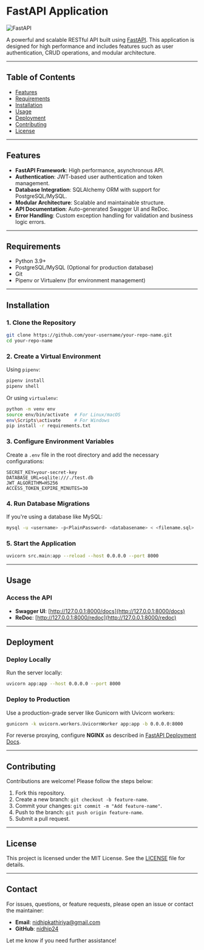 
# FastAPI Application

![FastAPI](https://img.shields.io/badge/FastAPI-Framework-green?style=flat&logo=fastapi)

A powerful and scalable RESTful API built using [FastAPI](https://fastapi.tiangolo.com/). This application is designed for high performance and includes features such as user authentication, CRUD operations, and modular architecture.

---

## Table of Contents

- [Features](#features)
- [Requirements](#requirements)
- [Installation](#installation)
- [Usage](#usage)
- [Deployment](#deployment)
- [Contributing](#contributing)
- [License](#license)

---

## Features

- **FastAPI Framework**: High performance, asynchronous API.
- **Authentication**: JWT-based user authentication and token management.
- **Database Integration**: SQLAlchemy ORM with support for PostgreSQL/MySQL.
- **Modular Architecture**: Scalable and maintainable structure.
- **API Documentation**: Auto-generated Swagger UI and ReDoc.
- **Error Handling**: Custom exception handling for validation and business logic errors.

---

## Requirements

- Python 3.9+
- PostgreSQL/MySQL (Optional for production database)
- Git
- Pipenv or Virtualenv (for environment management)

---

## Installation

### 1. Clone the Repository
```bash
git clone https://github.com/your-username/your-repo-name.git
cd your-repo-name
```

### 2. Create a Virtual Environment
Using `pipenv`:
```bash
pipenv install
pipenv shell
```
Or using `virtualenv`:
```bash
python -m venv env
source env/bin/activate  # For Linux/macOS
env\Scripts\activate     # For Windows
pip install -r requirements.txt
```

### 3. Configure Environment Variables
Create a `.env` file in the root directory and add the necessary configurations:
```env
SECRET_KEY=your-secret-key
DATABASE_URL=sqlite:///./test.db
JWT_ALGORITHM=HS256
ACCESS_TOKEN_EXPIRE_MINUTES=30
```

### 4. Run Database Migrations
If you're using a database like MySQL:
```bash
mysql -u <username> -p<PlainPassword> <databasename> < <filename.sql>
```

### 5. Start the Application
```bash
uvicorn src.main:app --reload --host 0.0.0.0 --port 8000
```

---

## Usage

### Access the API
- **Swagger UI**: [http://127.0.0.1:8000/docs](http://127.0.0.1:8000/docs)
- **ReDoc**: [http://127.0.0.1:8000/redoc](http://127.0.0.1:8000/redoc)

---

## Deployment

### Deploy Locally
Run the server locally:
```bash
uvicorn app:app --host 0.0.0.0 --port 8000
```

### Deploy to Production
Use a production-grade server like Gunicorn with Uvicorn workers:
```bash
gunicorn -k uvicorn.workers.UvicornWorker app:app -b 0.0.0.0:8000
```

For reverse proxying, configure **NGINX** as described in [FastAPI Deployment Docs](https://fastapi.tiangolo.com/deployment/).

---

## Contributing

Contributions are welcome! Please follow the steps below:

1. Fork this repository.
2. Create a new branch: `git checkout -b feature-name`.
3. Commit your changes: `git commit -m "Add feature-name"`.
4. Push to the branch: `git push origin feature-name`.
5. Submit a pull request.

---

## License

This project is licensed under the MIT License. See the [LICENSE](LICENSE) file for details.

---

## Contact

For issues, questions, or feature requests, please open an issue or contact the maintainer:

- **Email**: nidhipkathiriya@gmail.com
- **GitHub**: [nidhip24](https://github.com/nidhip24)

Let me know if you need further assistance!
